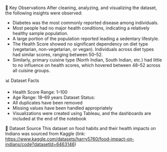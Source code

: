 📌 Key Observations
After cleaning, analyzing, and visualizing the dataset, the following insights were observed:
- Diabetes was the most commonly reported disease among individuals.
- Most people had no major health conditions, indicating a relatively healthy sample population.
- A large portion of the population reported leading a sedentary lifestyle.
- The Health Score showed no significant dependency on diet type (vegetarian, non-vegetarian, or vegan). Individuals across diet types had similar scores, ranging between 50–52.
- Similarly, primary cuisine type (North Indian, South Indian, etc.) had little to no influence on health scores, which hovered between 48–52 across all cuisine groups.

📊 Dataset Facts
- Health Score Range: 1–100
- Age Range: 18–69 years
Dataset Status:
- All duplicates have been removed
- Missing values have been handled appropriately
- Visualizations were created using Tableau, and the dashboards are included at the end of the notebook

📁 Dataset Source
This dataset on food habits and their health impacts on Indians was sourced from Kaggle
(link: https://www.kaggle.com/datasets/harry5760/food-impact-on-indians/code?datasetId=6463146)
